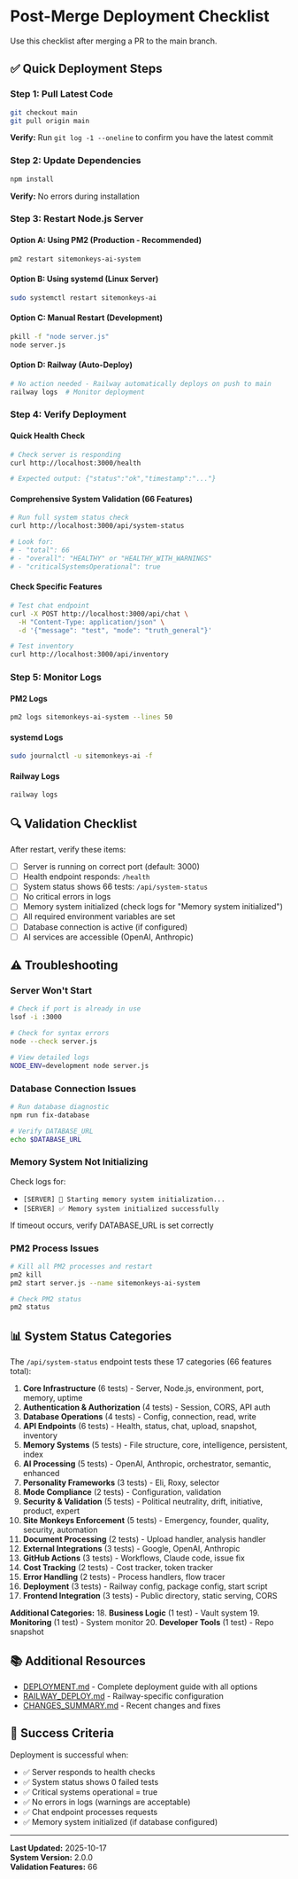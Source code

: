 # Post-Merge Deployment Checklist

Use this checklist after merging a PR to the main branch.

## ✅ Quick Deployment Steps

### Step 1: Pull Latest Code
```bash
git checkout main
git pull origin main
```
**Verify:** Run `git log -1 --oneline` to confirm you have the latest commit

### Step 2: Update Dependencies
```bash
npm install
```
**Verify:** No errors during installation

### Step 3: Restart Node.js Server

#### Option A: Using PM2 (Production - Recommended)
```bash
pm2 restart sitemonkeys-ai-system
```

#### Option B: Using systemd (Linux Server)
```bash
sudo systemctl restart sitemonkeys-ai
```

#### Option C: Manual Restart (Development)
```bash
pkill -f "node server.js"
node server.js
```

#### Option D: Railway (Auto-Deploy)
```bash
# No action needed - Railway automatically deploys on push to main
railway logs  # Monitor deployment
```

### Step 4: Verify Deployment

#### Quick Health Check
```bash
# Check server is responding
curl http://localhost:3000/health

# Expected output: {"status":"ok","timestamp":"..."}
```

#### Comprehensive System Validation (66 Features)
```bash
# Run full system status check
curl http://localhost:3000/api/system-status

# Look for:
# - "total": 66
# - "overall": "HEALTHY" or "HEALTHY_WITH_WARNINGS"
# - "criticalSystemsOperational": true
```

#### Check Specific Features
```bash
# Test chat endpoint
curl -X POST http://localhost:3000/api/chat \
  -H "Content-Type: application/json" \
  -d '{"message": "test", "mode": "truth_general"}'

# Test inventory
curl http://localhost:3000/api/inventory
```

### Step 5: Monitor Logs

#### PM2 Logs
```bash
pm2 logs sitemonkeys-ai-system --lines 50
```

#### systemd Logs
```bash
sudo journalctl -u sitemonkeys-ai -f
```

#### Railway Logs
```bash
railway logs
```

## 🔍 Validation Checklist

After restart, verify these items:

- [ ] Server is running on correct port (default: 3000)
- [ ] Health endpoint responds: `/health`
- [ ] System status shows 66 tests: `/api/system-status`
- [ ] No critical errors in logs
- [ ] Memory system initialized (check logs for "Memory system initialized")
- [ ] All required environment variables are set
- [ ] Database connection is active (if configured)
- [ ] AI services are accessible (OpenAI, Anthropic)

## ⚠️ Troubleshooting

### Server Won't Start
```bash
# Check if port is already in use
lsof -i :3000

# Check for syntax errors
node --check server.js

# View detailed logs
NODE_ENV=development node server.js
```

### Database Connection Issues
```bash
# Run database diagnostic
npm run fix-database

# Verify DATABASE_URL
echo $DATABASE_URL
```

### Memory System Not Initializing
Check logs for:
- `[SERVER] 🚀 Starting memory system initialization...`
- `[SERVER] ✅ Memory system initialized successfully`

If timeout occurs, verify DATABASE_URL is set correctly

### PM2 Process Issues
```bash
# Kill all PM2 processes and restart
pm2 kill
pm2 start server.js --name sitemonkeys-ai-system

# Check PM2 status
pm2 status
```

## 📊 System Status Categories

The `/api/system-status` endpoint tests these 17 categories (66 features total):

1. **Core Infrastructure** (6 tests) - Server, Node.js, environment, port, memory, uptime
2. **Authentication & Authorization** (4 tests) - Session, CORS, API auth
3. **Database Operations** (4 tests) - Config, connection, read, write
4. **API Endpoints** (6 tests) - Health, status, chat, upload, snapshot, inventory
5. **Memory Systems** (5 tests) - File structure, core, intelligence, persistent, index
6. **AI Processing** (5 tests) - OpenAI, Anthropic, orchestrator, semantic, enhanced
7. **Personality Frameworks** (3 tests) - Eli, Roxy, selector
8. **Mode Compliance** (2 tests) - Configuration, validation
9. **Security & Validation** (5 tests) - Political neutrality, drift, initiative, product, expert
10. **Site Monkeys Enforcement** (5 tests) - Emergency, founder, quality, security, automation
11. **Document Processing** (2 tests) - Upload handler, analysis handler
12. **External Integrations** (3 tests) - Google, OpenAI, Anthropic
13. **GitHub Actions** (3 tests) - Workflows, Claude code, issue fix
14. **Cost Tracking** (2 tests) - Cost tracker, token tracker
15. **Error Handling** (2 tests) - Process handlers, flow tracer
16. **Deployment** (3 tests) - Railway config, package config, start script
17. **Frontend Integration** (3 tests) - Public directory, static serving, CORS

**Additional Categories:**
18. **Business Logic** (1 test) - Vault system
19. **Monitoring** (1 test) - System monitor
20. **Developer Tools** (1 test) - Repo snapshot

## 📚 Additional Resources

- [DEPLOYMENT.md](./DEPLOYMENT.md) - Complete deployment guide with all options
- [RAILWAY_DEPLOY.md](./RAILWAY_DEPLOY.md) - Railway-specific configuration
- [CHANGES_SUMMARY.md](./CHANGES_SUMMARY.md) - Recent changes and fixes

## 🎯 Success Criteria

Deployment is successful when:
- ✅ Server responds to health checks
- ✅ System status shows 0 failed tests
- ✅ Critical systems operational = true
- ✅ No errors in logs (warnings are acceptable)
- ✅ Chat endpoint processes requests
- ✅ Memory system initialized (if database configured)

---

**Last Updated:** 2025-10-17  
**System Version:** 2.0.0  
**Validation Features:** 66

